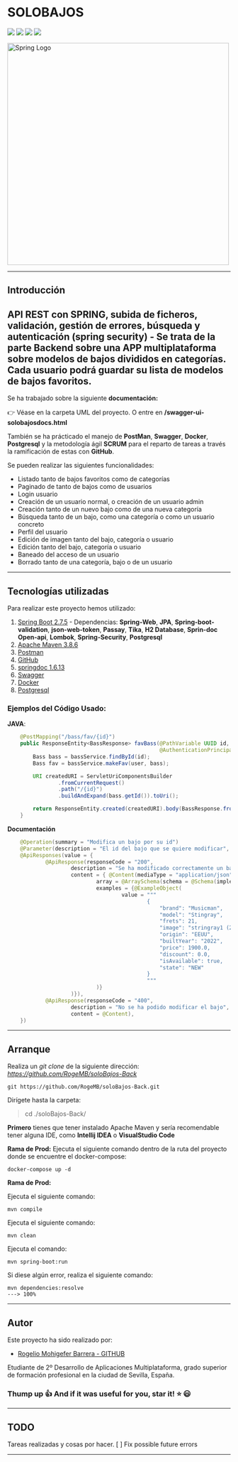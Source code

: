 # SOLOBAJOS

<img src="https://img.shields.io/badge/Spring--Framework-5.7-yellow"/> <img src="https://img.shields.io/badge/Spring--Boot-2.7.9-green"/> <img src="https://img.shields.io/badge/Apache--Maven-3.8.6-blue"/> <img src="https://img.shields.io/badge/Java-17.0-brightgreen"/>

<img src="https://niixer.com/wp-content/uploads/2020/11/spring-boot.png" width="500" alt="Spring Logo"/>
 
___
## **Introducción**

## API REST con **SPRING**, subida de ficheros, validación, gestión de errores, búsqueda y autenticación (spring security) - Se trata de la parte Backend sobre una APP multiplataforma sobre modelos de bajos divididos en categorías. Cada usuario podrá guardar su lista de modelos de bajos favoritos.
Se ha trabajado sobre la siguiente **documentación:**

:point_right: Véase en la carpeta UML del proyecto. O entre en **/swagger-ui-solobajosdocs.html**


También se ha prácticado el manejo de **PostMan**, **Swagger**, **Docker**, **Postgresql** y la metodología ágil **SCRUM** para el reparto de tareas a través la ramificación de estas con **GitHub**.

Se pueden realizar las siguientes funcionalidades: 
* Listado tanto de bajos favoritos como de categorías
* Paginado de tanto de bajos como de usuarios
* Login usuario
* Creación de un usuario normal, o creación de un usuario admin
* Creación tanto de un nuevo bajo como de una nueva categoría
* Búsqueda tanto de un bajo, como una categoría o como un usuario concreto
* Perfil del usuario
* Edición de imagen tanto del bajo, categoría o usuario
* Edición tanto del bajo, categoría o usuario
* Baneado del acceso de un usuario
* Borrado tanto de una categoría, bajo o de un usuario

---

## **Tecnologías utilizadas** 

Para realizar este proyecto hemos utilizado:

1. [Spring Boot 2.7.5](https://spring.io/) - Dependencias: **Spring-Web**, **JPA**, **Spring-boot-validation**, **json-web-token**, **Passay**, **Tika**, **H2 Database**, **Sprin-doc Open-api**, **Lombok**,  **Spring-Security**, **Postgresql**
2. [Apache Maven 3.8.6](https://maven.apache.org/)
3. [Postman](https://www.postman.com/)
4. [GitHub](https://github.com/)
5. [springdoc 1.6.13](https://springdoc.org/)
6. [Swagger](https://swagger.io/)
5. [Docker](https://www.docker.com/)
6. [Postgresql](https://www.postgresql.org/)



### Ejemplos del Código Usado: 

**JAVA**:
```Java
    @PostMapping("/bass/fav/{id}")
    public ResponseEntity<BassResponse> favBass(@PathVariable UUID id,
                                                @AuthenticationPrincipal User user) {
        Bass bass = bassService.findById(id);
        Bass fav = bassService.makeFav(user, bass);

        URI createdURI = ServletUriComponentsBuilder
                .fromCurrentRequest()
                .path("/{id}")
                .buildAndExpand(bass.getId()).toUri();

        return ResponseEntity.created(createdURI).body(BassResponse.fromBass(bass));
    }

```

**Documentación**

```Java
    @Operation(summary = "Modifica un bajo por su id")
    @Parameter(description = "El id del bajo que se quiere modificar", name = "id", required = true)
    @ApiResponses(value = {
            @ApiResponse(responseCode = "200",
                    description = "Se ha modificado correctamente un bajo ",
                    content = { @Content(mediaType = "application/json",
                            array = @ArraySchema(schema = @Schema(implementation = BassResponse.class)),
                            examples = {@ExampleObject(
                                    value = """
                                            {
                                                "brand": "Musicman",
                                                "model": "Stingray",
                                                "frets": 21,
                                                "image": "stringray1 (2)_589971.png",
                                                "origin": "EEUU",
                                                "builtYear": "2022",
                                                "price": 1900.0,
                                                "discount": 0.0,
                                                "isAvailable": true,
                                                "state": "NEW"
                                            }
                                            """
                            )}
                    )}),
            @ApiResponse(responseCode = "400",
                    description = "No se ha podido modificar el bajo",
                    content = @Content),
    })
```


---
## **Arranque**



Realiza un *git clone* de la siguiente dirección: 
*https://github.com/RogeMB/soloBajos-Back*

```console
git https://github.com/RogeMB/soloBajos-Back.git
```

Dirígete hasta la carpeta:

> cd ./soloBajos-Back/


**Primero** tienes que tener instalado Apache Maven y sería recomendable tener alguna IDE, como **Intellij IDEA** o **VisualStudio Code**

**Rama de Prod:**
Ejecuta el siguiente comando dentro de la ruta del proyecto donde se encuentre el docker-compose:
    
    docker-compose up -d


**Rama de Prod:**

Ejecuta el siguiente comando:
    
    mvn compile
    
    
Ejecuta el siguiente comando:
    
    mvn clean


Ejecuta el comando:

    mvn spring-boot:run
    
    
Si diese algún error, realiza el siguiente comando:  

    mvn dependencies:resolve
    ---> 100% 

___
## **Autor**

Este proyecto ha sido realizado por: 

* [Rogelio Mohigefer Barrera - GITHUB](https://github.com/RogeMB)

Etudiante de 2º Desarrollo de Aplicaciones Multiplataforma, grado 
superior de formación profesional en la ciudad de Sevilla, España.

### **Thump up :+1: And if it was useful for you, star it! :star: :smiley:**

___
## **TODO**

Tareas realizadas y cosas por hacer.
[ ] Fix possible future errors
___

